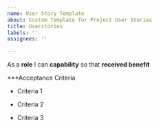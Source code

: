 ```yaml
---
name: User Story Template
about: Custom Template for Project User Stories
title: Userstories
labels: ''
assignees: ''

---
```


As a **role** I can **capability** so that **received benefit**

***Acceptance Criteria

- Criteria 1

- Criteria 2

- Criteria 3
